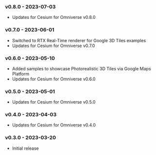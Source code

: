 ### v0.8.0 - 2023-07-03

- Updates for Cesium for Omniverse v0.8.0

### v0.7.0 - 2023-06-01

- Switched to RTX Real-Time renderer for Google 3D Tiles examples
- Updates for Cesium for Omniverse v0.7.0

### v0.6.0 - 2023-05-10

- Added samples to showcase Photorealistic 3D Tiles via Google Maps Platform 
- Updates for Cesium for Omniverse v0.6.0

### v0.5.0 - 2023-05-01

- Updates for Cesium for Omniverse v0.5.0

### v0.4.0 - 2023-04-03

- Updates for Cesium for Omniverse v0.4.0

### v0.3.0 - 2023-03-20

- Initial release